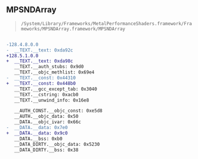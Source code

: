## MPSNDArray

> `/System/Library/Frameworks/MetalPerformanceShaders.framework/Frameworks/MPSNDArray.framework/MPSNDArray`

```diff

-128.4.8.0.0
-  __TEXT.__text: 0xda92c
+128.5.1.0.0
+  __TEXT.__text: 0xda98c
   __TEXT.__auth_stubs: 0x9d0
   __TEXT.__objc_methlist: 0x69e4
-  __TEXT.__const: 0x44310
+  __TEXT.__const: 0x448b0
   __TEXT.__gcc_except_tab: 0x3040
   __TEXT.__cstring: 0xacb0
   __TEXT.__unwind_info: 0x16e8

   __AUTH_CONST.__objc_const: 0xe5d8
   __AUTH.__objc_data: 0x50
   __DATA.__objc_ivar: 0x66c
-  __DATA.__data: 0x7e0
+  __DATA.__data: 0x9c0
   __DATA.__bss: 0xb0
   __DATA_DIRTY.__objc_data: 0x5230
   __DATA_DIRTY.__bss: 0x38

```
